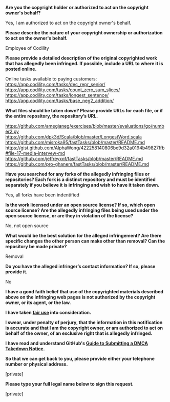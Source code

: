 **Are you the copyright holder or authorized to act on the copyright owner's behalf?**

Yes, I am authorized to act on the copyright owner's behalf.

**Please describe the nature of your copyright ownership or authorization to act on the owner's behalf.**

Employee of Codility

**Please provide a detailed description of the original copyrighted work that has allegedly been infringed. If possible, include a URL to where it is posted online.**

Online tasks available to paying customers:  
https://app.codility.com/tasks/dec_repr_senior/  
https://app.codility.com/tasks/count_zero_sum_slices/  
https://app.codility.com/tasks/longest_sentence/  
https://app.codility.com/tasks/base_neg2_addition/

**What files should be taken down? Please provide URLs for each file, or if the entire repository, the repository’s URL.**

https://github.com/amegianeg/exercises/blob/master/evaluations/go/number2.py  
https://github.com/dpk3d/Scala/blob/master/LongestWord.scala  
https://github.com/misroka95/fastTasks/blob/master/README.md  
https://gist.github.com/AlphaWong/422258140806be9d32a0194b49827ffb#file-17-media-intervew-md  
https://github.com/jeffreyxqf/fastTasks/blob/master/README.md  
https://github.com/pro-ghanem/fastTasks/blob/master/README.md  

**Have you searched for any forks of the allegedly infringing files or repositories? Each fork is a distinct repository and must be identified separately if you believe it is infringing and wish to have it taken down.**

Yes, all forks have been indentified

**Is the work licensed under an open source license? If so, which open source license? Are the allegedly infringing files being used under the open source license, or are they in violation of the license?**

No, not open source

**What would be the best solution for the alleged infringement? Are there specific changes the other person can make other than removal? Can the repository be made private?**

Removal

**Do you have the alleged infringer’s contact information? If so, please provide it.**

No

**I have a good faith belief that use of the copyrighted materials described above on the infringing web pages is not authorized by the copyright owner, or its agent, or the law.**

**I have taken <a href="https://www.lumendatabase.org/topics/22">fair use</a> into consideration.**

**I swear, under penalty of perjury, that the information in this notification is accurate and that I am the copyright owner, or am authorized to act on behalf of the owner, of an exclusive right that is allegedly infringed.**

**I have read and understand GitHub's <a href="https://help.github.com/articles/guide-to-submitting-a-dmca-takedown-notice/">Guide to Submitting a DMCA Takedown Notice</a>.**

**So that we can get back to you, please provide either your telephone number or physical address.**

[private]

**Please type your full legal name below to sign this request.**

[private]
